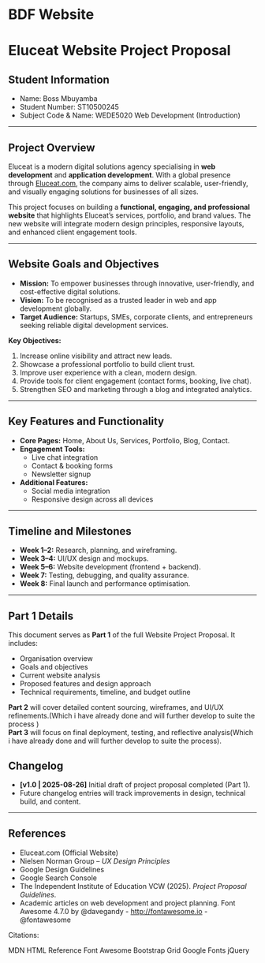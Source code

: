 # BDF Website
# Eluceat Website Project Proposal

## Student Information
- Name: Boss Mbuyamba  
- Student Number: ST10500245 
- Subject Code & Name: WEDE5020 Web Development (Introduction)

---

## Project Overview
Eluceat is a modern digital solutions agency specialising in **web development** and **application development**. With a global presence through [Eluceat.com](https://eluceat.com), the company aims to deliver scalable, user-friendly, and visually engaging solutions for businesses of all sizes.  

This project focuses on building a **functional, engaging, and professional website** that highlights Eluceat’s services, portfolio, and brand values. The new website will integrate modern design principles, responsive layouts, and enhanced client engagement tools.

---

## Website Goals and Objectives
- **Mission:** To empower businesses through innovative, user-friendly, and cost-effective digital solutions.  
- **Vision:** To be recognised as a trusted leader in web and app development globally.  
- **Target Audience:** Startups, SMEs, corporate clients, and entrepreneurs seeking reliable digital development services.  

**Key Objectives:**
1. Increase online visibility and attract new leads.  
2. Showcase a professional portfolio to build client trust.  
3. Improve user experience with a clean, modern design.  
4. Provide tools for client engagement (contact forms, booking, live chat).  
5. Strengthen SEO and marketing through a blog and integrated analytics.  

---

## Key Features and Functionality
- **Core Pages:** Home, About Us, Services, Portfolio, Blog, Contact.  
- **Engagement Tools:**  
  - Live chat integration  
  - Contact & booking forms  
  - Newsletter signup  
- **Additional Features:**    
  - Social media integration  
  - Responsive design across all devices  

---

## Timeline and Milestones
- **Week 1–2:** Research, planning, and wireframing.  
- **Week 3–4:** UI/UX design and mockups.  
- **Week 5–6:** Website development (frontend + backend).  
- **Week 7:** Testing, debugging, and quality assurance.  
- **Week 8:** Final launch and performance optimisation.  

---

## Part 1 Details
This document serves as **Part 1** of the full Website Project Proposal. It includes:  
- Organisation overview  
- Goals and objectives  
- Current website analysis  
- Proposed features and design approach  
- Technical requirements, timeline, and budget outline  

**Part 2** will cover detailed content sourcing, wireframes, and UI/UX refinements.(Which i have already done and will further develop to suite the process )  
**Part 3** will focus on final deployment, testing, and reflective analysis(Which i have already done and will further develop to suite the process).  

## Changelog
- **[v1.0 | 2025-08-26]** Initial draft of project proposal completed (Part 1).  
- Future changelog entries will track improvements in design, technical build, and content.  

---

## References
- Eluceat.com (Official Website)  
- Nielsen Norman Group – *UX Design Principles*  
- Google Design Guidelines 
- Google Search Console 
- The Independent Institute of Education VCW (2025). *Project Proposal Guidelines*.  
- Academic articles on web development and project planning.
Font Awesome 4.7.0 by @davegandy - http://fontawesome.io - @fontawesome
 
 Citations:

MDN HTML Reference
Font Awesome
Bootstrap Grid
Google Fonts
jQuery